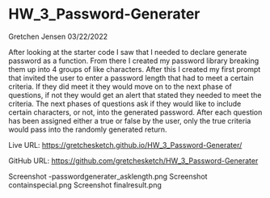 # HW_3_Password-Generater
Gretchen Jensen
03/22/2022

After looking at the starter code I saw that I needed to declare generate password as a function.
From there I created my password library breaking them up into 4 groups of like characters. After this I created my first prompt that invited the user to enter a password length that had to meet a certain criteria. If they did meet it they would move on to the next phase of questions, if not they would get an alert that stated they needed to meet the criteria. The next phases of questions ask if they would like to include certain characters, or not, into the generated password. After each question has been assigned either a true or false by the user, only the true criteria would pass into the randomly generated return.


Live URL: https://gretchesketch.github.io/HW_3_Password-Generater/

GitHub URL: https://github.com/gretchesketch/HW_3_Password-Generater

Screenshot -passwordgenerater_asklength.png
Screenshot containspecial.png
Screenshot finalresult.png
